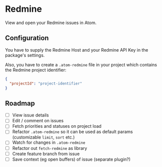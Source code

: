 Redmine
=======

View and open your Redmine issues in Atom.

Configuration
-------------

You have to supply the Redmine Host and your Redmine API Key in the package's settings.

Also, you have to create a `.atom-redmine` file in your project which contains the Redmine project identifier:

```json
{
  "projectId": "project-identifier"
}
```

Roadmap
-------

* [ ] View issue details
* [ ] Edit / comment on issues
* [ ] Fetch priorities and statuses on project load
* [ ] Refactor `.atom-redmine` so it can be used as default params (customizable `limit`, `sort` etc.)
* [ ] Watch for changes in `.atom-redmine`
* [ ] Refactor out `fetch-redmine` as library
* [ ] Create feature branch from issue
* [ ] Save context (eg open buffers) of issue (separate plugin?)
